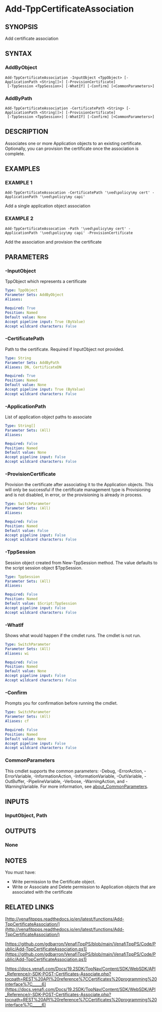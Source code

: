 # Add-TppCertificateAssociation

## SYNOPSIS
Add certificate association

## SYNTAX

### AddByObject
```
Add-TppCertificateAssociation -InputObject <TppObject> [-ApplicationPath <String[]>] [-ProvisionCertificate]
 [-TppSession <TppSession>] [-WhatIf] [-Confirm] [<CommonParameters>]
```

### AddByPath
```
Add-TppCertificateAssociation -CertificatePath <String> [-ApplicationPath <String[]>] [-ProvisionCertificate]
 [-TppSession <TppSession>] [-WhatIf] [-Confirm] [<CommonParameters>]
```

## DESCRIPTION
Associates one or more Application objects to an existing certificate.
Optionally, you can provision the certificate once the association is complete.

## EXAMPLES

### EXAMPLE 1
```
Add-TppCertificateAssocation -CertificatePath '\ved\policy\my cert' -ApplicationPath '\ved\policy\my capi'
```

Add a single application object association

### EXAMPLE 2
```
Add-TppCertificateAssocation -Path '\ved\policy\my cert' -ApplicationPath '\ved\policy\my capi' -ProvisionCertificate
```

Add the association and provision the certificate

## PARAMETERS

### -InputObject
TppObject which represents a certificate

```yaml
Type: TppObject
Parameter Sets: AddByObject
Aliases:

Required: True
Position: Named
Default value: None
Accept pipeline input: True (ByValue)
Accept wildcard characters: False
```

### -CertificatePath
Path to the certificate.
Required if InputObject not provided.

```yaml
Type: String
Parameter Sets: AddByPath
Aliases: DN, CertificateDN

Required: True
Position: Named
Default value: None
Accept pipeline input: True (ByValue)
Accept wildcard characters: False
```

### -ApplicationPath
List of application object paths to associate

```yaml
Type: String[]
Parameter Sets: (All)
Aliases:

Required: False
Position: Named
Default value: None
Accept pipeline input: False
Accept wildcard characters: False
```

### -ProvisionCertificate
Provision the certificate after associating it to the Application objects.
This will only be successful if the certificate management type is Provisioning and is not disabled, in error, or the provisioning is already in process.

```yaml
Type: SwitchParameter
Parameter Sets: (All)
Aliases:

Required: False
Position: Named
Default value: False
Accept pipeline input: False
Accept wildcard characters: False
```

### -TppSession
Session object created from New-TppSession method.
The value defaults to the script session object $TppSession.

```yaml
Type: TppSession
Parameter Sets: (All)
Aliases:

Required: False
Position: Named
Default value: $Script:TppSession
Accept pipeline input: False
Accept wildcard characters: False
```

### -WhatIf
Shows what would happen if the cmdlet runs.
The cmdlet is not run.

```yaml
Type: SwitchParameter
Parameter Sets: (All)
Aliases: wi

Required: False
Position: Named
Default value: None
Accept pipeline input: False
Accept wildcard characters: False
```

### -Confirm
Prompts you for confirmation before running the cmdlet.

```yaml
Type: SwitchParameter
Parameter Sets: (All)
Aliases: cf

Required: False
Position: Named
Default value: None
Accept pipeline input: False
Accept wildcard characters: False
```

### CommonParameters
This cmdlet supports the common parameters: -Debug, -ErrorAction, -ErrorVariable, -InformationAction, -InformationVariable, -OutVariable, -OutBuffer, -PipelineVariable, -Verbose, -WarningAction, and -WarningVariable. For more information, see [about_CommonParameters](http://go.microsoft.com/fwlink/?LinkID=113216).

## INPUTS

### InputObject, Path
## OUTPUTS

### None
## NOTES
You must have:
- Write permission to the Certificate object.
- Write or Associate and Delete permission to Application objects that are associated with the certificate

## RELATED LINKS

[http://venafitppps.readthedocs.io/en/latest/functions/Add-TppCertificateAssociation/](http://venafitppps.readthedocs.io/en/latest/functions/Add-TppCertificateAssociation/)

[https://github.com/gdbarron/VenafiTppPS/blob/main/VenafiTppPS/Code/Public/Add-TppCertificateAssociation.ps1](https://github.com/gdbarron/VenafiTppPS/blob/main/VenafiTppPS/Code/Public/Add-TppCertificateAssociation.ps1)

[https://docs.venafi.com/Docs/19.2SDK/TopNav/Content/SDK/WebSDK/API_Reference/r-SDK-POST-Certificates-Associate.php?tocpath=REST%20API%20reference%7CCertificates%20programming%20interface%7C_____6](https://docs.venafi.com/Docs/19.2SDK/TopNav/Content/SDK/WebSDK/API_Reference/r-SDK-POST-Certificates-Associate.php?tocpath=REST%20API%20reference%7CCertificates%20programming%20interface%7C_____6)


